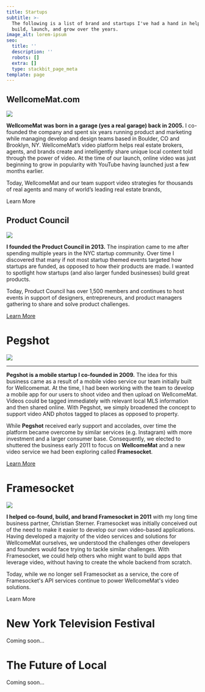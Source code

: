 ```yaml
---
title: Startups
subtitle: >-
  The following is a list of brand and startups I've had a hand in helping
  build, launch, and grow over the years.
image_alt: lorem-ipsum
seo:
  title: ''
  description: ''
  robots: []
  extra: []
  type: stackbit_page_meta
template: page
---
```

## WellcomeMat.com

![](images/panoramic-tomato.jpg)

**WellcomeMat was born in a garage (yes a real garage) back in 2005.** I co-founded the company and spent six years running product and marketing while managing develop and design teams based in Boulder, CO and Brooklyn, NY. WellcomeMat’s video platform helps real estate brokers, agents, and brands create and intelligently share unique local content told through the power of video. At the time of our launch, online video was just beginning to grow in popularity with YouTube having launched just a few months earlier.

Today, WellcomeMat and our team support video strategies for thousands of real agents and many of world’s leading real estate brands,

Learn More

## Product Council

![](images/image-startups-product-council.jpg)

**I founded the Product Council in 2013.** The inspiration came to me after spending multiple years in the NYC startup community. Over time I discovered that many if not most startup themed events targeted how startups are funded, as opposed to how their products are made. I wanted to spotlight how startups (and also larger funded businesses) build great products.

Today, Product Council has over 1,500 members and continues to host events in support of designers, entrepreneurs, and product managers gathering to share and solve product challenges.

[Learn More](/portfolio/project-7/)

# Pegshot

![](images/portrait-image-pegshot.jpg)

***

**Pegshot is a mobile startup I co-founded in 2009.** The idea for this business came as a result of a mobile video service our team initially built for Wellcomemat. At the time, I had been working with the team to develop a mobile app for our users to shoot video and then upload on WellcomeMat. Videos could be tagged immediately with relevant local MLS information and then shared online. With Pegshot, we simply broadened the concept to support video AND photos tagged to places as opposed to property.

While **Pegshot** received early support and accolades, over time the platform became overcome by similar services (e.g. Instagram) with more investment and a larger consumer base. Consequently, we elected to shuttered the business early 2011 to focus on **WellcomeMat** and a new video service we had been exploring called **Framesocket**.

[Learn More](/portfolio/project-8/)

# Framesocket

![](images/image-framesocket.png)

**I helped co-found, build, and brand Framesocket in 2011** with my long time business partner, Christian Sterner. Framesocket was initially conceived out of the need to make it easier to develop our own video-based applications. Having developed a majority of the video services and solutions for WellcomeMat ourselves, we understood the challenges other developers and founders would face trying to tackle similar challenges. With Framesocket, we could help others who might want to build apps that leverage video, without having to create the whole backend from scratch.

Today, while we no longer sell Framesocket as a service, the core of Framesocket's API services continue to power WellcomeMat's video solutions.

Learn More

# New York Television Festival

Coming soon...

# The Future of Local

Coming soon...
